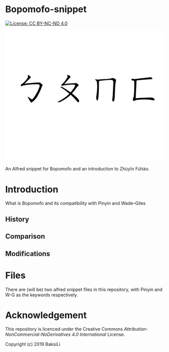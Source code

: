 # Bopomofo-snippet
[![License: CC BY-NC-ND 4.0](https://img.shields.io/badge/License-CC%20BY--NC--ND%204.0-lightgrey.svg)](https://creativecommons.org/licenses/by-nc-nd/4.0/)

![Logo: Bopomofo](logo.png)

An Alfred snippet for Bopomofo and an introduction to Zhùyīn Fúhào.

# Introduction
What is Bopomofo and its compatibility with Pinyin and Wade–Giles
## History

## Comparison

## Modifications

# Files
There are (will be) two alfred snippet files in this repository, with Pinyin and W-G as the keywords respectively.

# Acknowledgement
This repository is licenced under the Creative Commons *Attribution-NonCommercial-NoDerivatives 4.0 International* License.  

Copyright (c) 2019 BaksiLi
